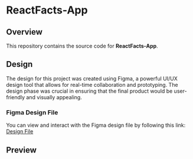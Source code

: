 # ReactFacts-App

## Overview
This repository contains the source code for **ReactFacts-App**.

## Design
The design for this project was created using Figma, a powerful UI/UX design tool that allows for real-time collaboration and prototyping. The design phase was crucial in ensuring that the final product would be user-friendly and visually appealing.

### Figma Design File
You can view and interact with the Figma design file by following this link: <a href="https://www.figma.com/file/xA1rJVQOorqMW6xjGdBLcI/ReactFacts?type=design&mode=design&t=fzxY6q13nmAMws35-0">Design File</a>

## Preview

<img scr="design\desktop-design.png" alt="" width="80%" />